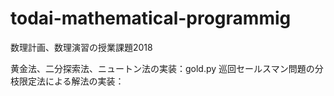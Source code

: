 # todai-mathematical-programmig

数理計画、数理演習の授業課題2018


黄金法、二分探索法、ニュートン法の実装：gold.py
巡回セールスマン問題の分枝限定法による解法の実装：
